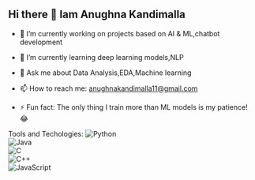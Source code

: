 ## Hi there 👋 Iam Anughna Kandimalla

- 🔭 I’m currently working on projects based on AI & ML,chatbot development

- 🌱 I’m currently learning deep learning models,NLP
  
- 💬 Ask me about Data Analysis,EDA,Machine learning

- 📫 How to reach me: anughnakandimalla11@gmail.com
 
- ⚡ Fun fact: The only thing I train more than ML models is my patience! 😂

Tools and Techologies:
![Python](https://img.shields.io/badge/Python-3776AB?style=for-the-badge&logo=python&logoColor=white)  
![Java](https://img.shields.io/badge/Java-007396?style=for-the-badge&logo=java&logoColor=white)  
![C](https://img.shields.io/badge/C-00599C?style=for-the-badge&logo=c&logoColor=white)  
![C++](https://img.shields.io/badge/C%2B%2B-00599C?style=for-the-badge&logo=c%2B%2B&logoColor=white)  
![JavaScript](https://img.shields.io/badge/JavaScript-F7DF1E?style=for-the-badge&logo=javascript&logoColor=black)  

